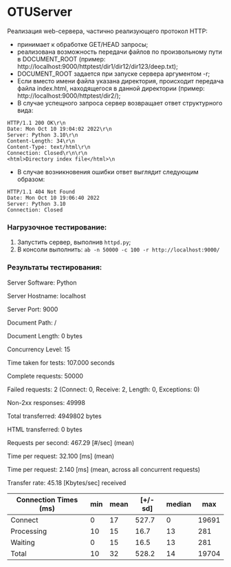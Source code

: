 # OTUServer

Реализация web-сервера, частично реализующего протокол HTTP:
- принимает к обработке GET/HEAD запросы;
- реализована возможность передачи файлов по произвольному пути в
DOCUMENT_ROOT (пример: http://localhost:9000/httptest/dir1/dir12/dir123/deep.txt);
- DOCUMENT_ROOT задается при запуске сервера аргументом -r;
- Если вместо имени файла указана директория, происходит передача файла index.html,
находящегося в данной директории (пример: http://localhost:9000/httptest/dir2/);
- В случае успещного запроса сервер возвращает ответ структурного вида:

```
HTTP/1.1 200 OK\r\n
Date: Mon Oct 10 19:04:02 2022\r\n
Server: Python 3.10\r\n
Content-Length: 34\r\n
Content-Type: text/html\r\n
Connection: Closed\r\n\r\n
<html>Directory index file</html>\n
```

- В случае возникновения ошибки ответ выглядит следующим образом:
```
HTTP/1.1 404 Not Found
Date: Mon Oct 10 19:06:40 2022
Server: Python 3.10
Connection: Closed
```

### Нагрузочное тестирование:
1. Запустить сервер, выполнив ```httpd.py```;
2. В консоли выполнить: 
```ab -n 50000 -c 100 -r http://localhost:9000/```

### Результаты тестирования:

Server Software:        Python

Server Hostname:        localhost

Server Port:            9000

Document Path:          /

Document Length:        0 bytes

Concurrency Level:      15

Time taken for tests:   107.000 seconds

Complete requests:      50000

Failed requests:        2
   (Connect: 0, Receive: 2, Length: 0, Exceptions: 0)

Non-2xx responses:      49998

Total transferred:      4949802 bytes

HTML transferred:       0 bytes

Requests per second:    467.29 [#/sec] (mean)

Time per request:       32.100 [ms] (mean)

Time per request:       2.140 [ms] (mean, across all concurrent requests)

Transfer rate:          45.18 [Kbytes/sec] received


| Connection Times (ms)      | min | mean | [+/-sd] | median | max   |
|---------------------|-----|------|---------|--------|-------|
|Connect     | 0   | 17   | 527.7   | 0      | 19691 |
|Processing     | 10  | 15   | 16.7    | 13     | 281   |
|Waiting     | 0   | 15   | 16.5    | 13     | 281   |
|Total     | 10  | 32   | 528.2   | 14     | 19704 |
